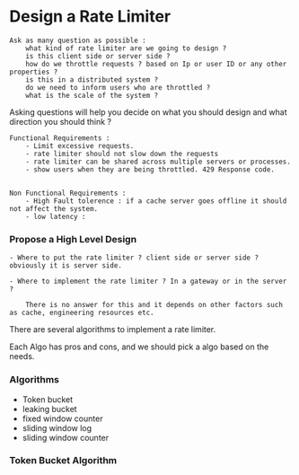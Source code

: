 # Design a Rate Limiter

    Ask as many question as possible : 
        what kind of rate limiter are we going to design ?
        is this client side or server side ?
        how do we throttle requests ? based on Ip or user ID or any other properties ?
        is this in a distributed system ?
        do we need to inform users who are throttled ?
        what is the scale of the system ?


Asking questions will help you decide on what you should design and what direction you should think ?

    Functional Requirements : 
        - Limit excessive requests.
        - rate limiter should not slow down the requests
        - rate limiter can be shared across multiple servers or processes.
        - show users when they are being throttled. 429 Response code.
        
    
    Non Functional Requirements : 
        - High Fault tolerence : if a cache server goes offline it should not affect the system.
        - low latency : 
        
 ### Propose a High Level Design 

    - Where to put the rate limiter ? client side or server side ? obviously it is server side.

    - Where to implement the rate limiter ? In a gateway or in the server ?
    
        There is no answer for this and it depends on other factors such as cache, engineering resources etc.

There are several algorithms to implement a rate limiter.

Each Algo has pros and cons, and we should pick a algo based on the needs.

### Algorithms

- Token bucket
- leaking bucket
- fixed window counter
- sliding window log
- sliding window counter

### Token Bucket Algorithm
 

